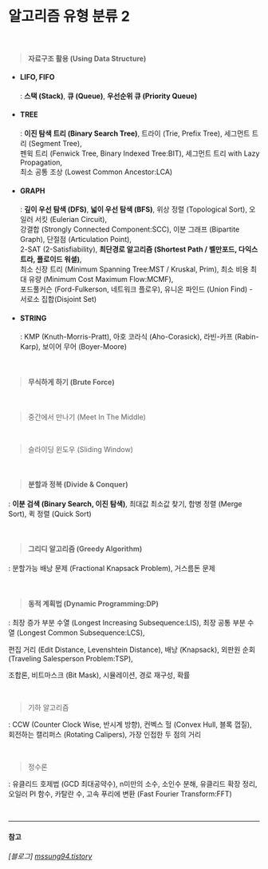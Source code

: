 # 알고리즘 유형 분류 2

<br>

> #### 자료구조 활용 (Using Data Structure)

- #### LIFO, FIFO

  : **스택 (Stack)**, **큐 (Queue)**, **우선순위 큐 (Priority Queue)**  

- #### TREE

  : **이진 탐색 트리 (Binary Search Tree)**, 트라이 (Trie, Prefix Tree), 세그먼트 트리 (Segment Tree),  
  펜윅 트리 (Fenwick Tree, Binary Indexed Tree:BIT), 세그먼트 트리 with Lazy Propagation,  
  최소 공통 조상 (Lowest Common Ancestor:LCA)  

- #### GRAPH

  : **깊이 우선 탐색 (DFS)**, **넓이 우선 탐색 (BFS)**, 위상 정렬 (Topological Sort), 오일러 서킷 (Eulerian Circuit),  
  강결합 (Strongly Connected Component:SCC), 이분 그래프 (Bipartite Graph), 단절점 (Articulation Point),  
  2-SAT (2-Satisfiability), **최단경로 알고리즘 (Shortest Path / 벨만포드, 다익스트라, 플로이드 워셜)**,  
  최소 신장 트리 (Minimum Spanning Tree:MST / Kruskal, Prim), 최소 비용 최대 유량 (Minimum Cost Maximum Flow:MCMF),  
  포드풀커슨 (Ford-Fulkerson, 네트워크 플로우), 유니온 파인드 (Union Find) - 서로소 집합(Disjoint Set)  

- #### STRING

  : KMP (Knuth-Morris-Pratt), 아호 코라식 (Aho-Corasick), 라빈-카프 (Rabin-Karp), 보이어 무어 (Boyer-Moore)  

<br>

> #### 무식하게 하기 (Brute Force)

<br>

> 중간에서 만나기 (Meet In The Middle)

<br>

> 슬라이딩 윈도우 (Sliding Window)

<br>

> #### 분할과 정복 (Divide & Conquer)

: **이분 검색 (Binary Search, 이진 탐색)**, 최대값 최소값 찾기, 합병 정렬 (Merge Sort), 퀵 정렬 (Quick Sort)  

<br>

> #### 그리디 알고리즘 (Greedy Algorithm)

: 분할가능 배낭 문제 (Fractional Knapsack Problem), 거스름돈 문제  

<br>

> #### 동적 계획법 (Dynamic Programming:DP)

: 최장 증가 부분 수열 (Longest Increasing Subsequence:LIS), 최장 공통 부분 수열 (Longest Common Subsequence:LCS),  

편집 거리 (Edit Distance, Levenshtein Distance), 배낭 (Knapsack), 외판원 순회 (Traveling Salesperson Problem:TSP),  

조합론, 비트마스크 (Bit Mask), 시뮬레이션, 경로 재구성, 확률  

<br>

> 기하 알고리즘

: CCW (Counter Clock Wise, 반시계 방향), 컨벡스 헐 (Convex Hull, 블록 껍질), 회전하는 캘리퍼스 (Rotating Calipers), 가장 인접한 두 점의 거리  

<br>

> 정수론

: 유클리드 호제법 (GCD 최대공약수), n미만의 소수, 소인수 분해, 유클리드 확장 정리, 오일러 PI 함수, 카탈란 수, 고속 푸리에 변환 (Fast Fourier Transform:FFT)  

<br>

******
#### 참고

###### [블로그] [mssung94.tistory](https://mssung94.tistory.com/entry/AL%EB%8C%80%EC%A4%91%EC%A0%81%EC%9D%B8-%EC%95%8C%EA%B3%A0%EB%A6%AC%EC%A6%98-%EB%AC%B8%EC%A0%9C-%EC%9C%A0%ED%98%95-%EB%B6%84%EB%A5%98?category=775519)
